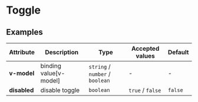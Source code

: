 # Toggle

## Examples

<ex-code name="ex-toggle-basic"/></ex-code>

<ex-code name="ex-toggle-disabled"/></ex-code>

<ex-footer edit-link="https://github.com/zeit-ui/vue/edit/master/docs/zh-cn/components/toogle.md">

| Attribute | Description | Type | Accepted values | Default
| ---------- | ---------- | ---- |  -------------- | ------ |
| **v-model** | binding value[v-model] | `string` / `number` / `boolean` | - | - |
| **disabled** | disable toggle | `boolean` | `true` / `false` | `false` |

</ex-footer>
